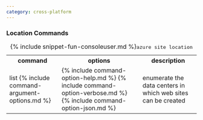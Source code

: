 ```yaml
---
category: cross-platform
---
```


### Location Commands

<table class="table table-striped cli cmd">
	<caption>{% include snippet-fun-consoleuser.md %}<kbd>azure site location</kbd></caption>
	<tr>
		<th>command</th>
		<th>options</th>
		<th>description</th>
	</tr>
	<tr>
		<td>list {% include command-argument-options.md %}</td>
		<td>
			{% include command-option-help.md %}
			{% include command-option-verbose.md %}
			{% include command-option-json.md %}
		</td>
		<td>enumerate the data centers in which web sites can be created</td>
	</tr>
</table>